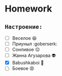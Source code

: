 # Homework

## `Настроение:`
* [ ] Веселое :satisfied:
* [ ] Приуныл :goberserk:
* [ ] Сонливое :pensive:
* [ ] Жанна Агузарова :alien:
* [x] Babushkaboi :older_woman:
* [ ] Боевое :rage:
